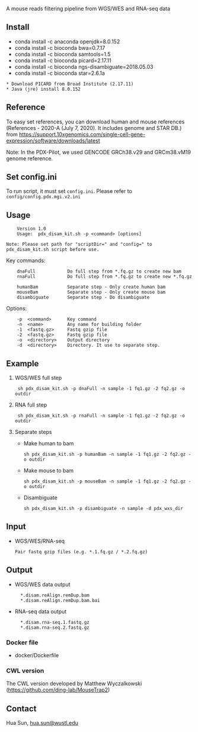 

A mouse reads filtering pipeline from WGS/WES and RNA-seq data


Install
-------
   * conda install -c anaconda openjdk=8.0.152
   * conda install -c bioconda bwa=0.7.17
   * conda install -c bioconda samtools=1.5
   * conda install -c bioconda picard=2.17.11
   * conda install -c bioconda ngs-disambiguate=2018.05.03
   * conda install -c bioconda star=2.6.1a
	
	* Download PICARD from Broad Institute (2.17.11)
	* Java (jre) install 8.0.152

Reference
-------

To easy set references, you can download human and mouse references (References - 2020-A (July 7, 2020). It includes genome and STAR DB.) from https://support.10xgenomics.com/single-cell-gene-expression/software/downloads/latest


Note: In the PDX-Pilot, we used GENCODE GRCh38.v29 and GRCm38.vM19 genome reference.


Set config.ini
-------

To run script, it must set `config.ini`. Please refer to `config/config.pdx.mgi.v2.ini`



Usage
-----

        Version 1.0
        Usage:  pdx_disam_kit.sh -p <command> [options]
	
	Note: Please set path for "scriptDir=" and "config=" to pdx_disam_kit.sh script before use.

Key commands:

        dnaFull            Do full step from *.fq.gz to create new bam 
        rnaFull            Do full step from *.fq.gz to create new *.fq.gz
        
        humanBam           Separate step - Only create human bam
        mouseBam           Separate step - Only create mouse bam
        disambiguate       Separate step - Do disambiguate

Options:
        
        -p  <command>      Key command
        -n  <name>         Any name for building folder
        -1  <fastq.gz>     Fastq gzip file
        -2  <fastq.gz>     Fastq gzip file
        -o  <directory>    Output directory
        -d  <directory>    Directory. It use to separate step.


Example
-------

1. WGS/WES full step
        
        sh pdx_disam_kit.sh -p dnaFull -n sample -1 fq1.gz -2 fq2.gz -o outdir

2. RNA full step
        
        sh pdx_disam_kit.sh -p rnaFull -n sample -1 fq1.gz -2 fq2.gz -o outdir


3. Separate steps
   
   * Make human to bam
   
     `sh pdx_disam_kit.sh -p humanBam -n sample -1 fq1.gz -2 fq2.gz -o outdir`

   * Make mouse to bam
   
     `sh pdx_disam_kit.sh -p mouseBam -n sample -1 fq1.gz -2 fq2.gz -o outdir`

   * Disambiguate
   
     `sh pdx_disam_kit.sh -p disambiguate -n sample -d pdx_wxs_dir`


Input
-------
* WGS/WES/RNA-seq
  
  ```
  Pair fastq gzip files (e.g. *.1.fq.gz / *.2.fq.gz)
  ```

Output
-------
* WGS/WES data output
        
        *.disam.reAlign.remDup.bam
        *.disam.reAlign.remDup.bam.bai

* RNA-seq data output
        
        *.disam.rna-seq.1.fastq.gz
        *.disam.rna-seq.2.fastq.gz


### Docker file

* docker/Dockerfile



### CWL version

The CWL version developed by Matthew Wyczalkowski
(https://github.com/ding-lab/MouseTrap2)



Contact
-------
Hua Sun, <hua.sun@wustl.edu>
